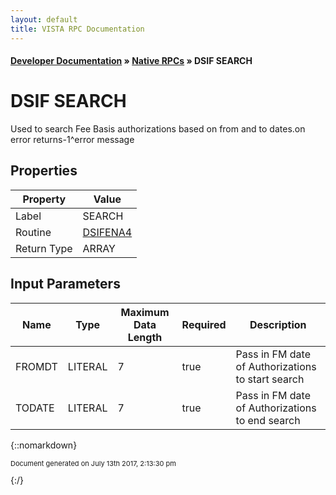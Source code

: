 ```yaml
---
layout: default
title: VISTA RPC Documentation
---
```


#### [Developer Documentation](../index) &#187; [Native RPCs](TableOfContents) &#187; DSIF SEARCH<br/>
# DSIF SEARCH

Used to search Fee Basis authorizations based on from and to dates.on error returns-1^error message

## Properties

Property | Value
--- | ---
Label | SEARCH
Routine | [DSIFENA4](http://code.osehra.org/dox/Routine_DSIFENA4_source.html)
Return Type | ARRAY


## Input Parameters

Name | Type | Maximum Data Length | Required | Description
--- | --- | --- | --- | ---
FROMDT | LITERAL | 7 | true | Pass in FM date of Authorizations to start search 
TODATE | LITERAL | 7 | true | Pass in FM date of Authorizations to end search



{::nomarkdown} <br/><p style="font-size: 11px">Document generated on July 13th 2017, 2:13:30 pm</p>{:/}